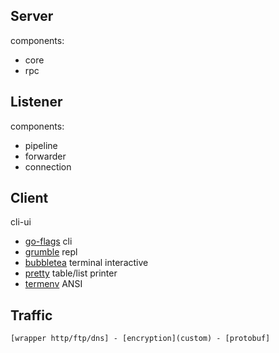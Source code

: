 ## Server

components:

* core
* rpc

## Listener

components:

* pipeline 
* forwarder
* connection


## Client

cli-ui

* [go-flags](https://github.com/jessevdk/go-flags) cli 
* [grumble](https://github.com/desertbit/grumble) repl
* [bubbletea](https://github.com/charmbracelet/bubbletea) terminal interactive 
* [pretty](https://github.com/jedib0t/go-pretty) table/list printer
* [termenv](https://github.com/muesli/termenv) ANSI 

## Traffic

` [wrapper http/ftp/dns] - [encryption](custom) - [protobuf] `
